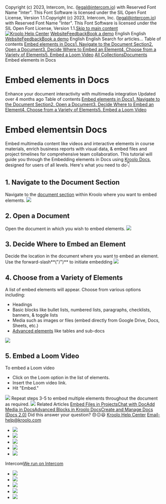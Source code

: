 Copyright (c) 2023, Intercom, Inc. (legal@intercom.io) with Reserved Font Name "Inter". This Font Software is licensed under the SIL Open Font License, Version 1.1.Copyright (c) 2023, Intercom, Inc. (legal@intercom.io) with Reserved Font Name "Inter". This Font Software is licensed under the SIL Open Font License, Version 1.1.[Skip to main content](https://help.kroolo.com/en/articles/9576194-embed-elements-in-docs#main-content)
[![Kroolo Help Center](https://downloads.intercomcdn.com/i/o/h4qkzypg/611116/ee699fbf23fef0f6d8d4f666d84c/37cdcedd14003d8fdcfdeda0a05c09cb)](https://help.kroolo.com/en/)
[Website](https://kroolo.com/)[Feedback](https://kroolo.featurebase.app/)[Book a demo](https://kroolo.com/book-demo)
English
English
[Website](https://kroolo.com/)[Feedback](https://kroolo.featurebase.app/)[Book a demo](https://kroolo.com/book-demo)
English
English
Search for articles...
Table of contents
[Embed elements in Docs](https://help.kroolo.com/en/articles/9576194-embed-elements-in-docs#h_56cb142460)[1. Navigate to the Document Section](https://help.kroolo.com/en/articles/9576194-embed-elements-in-docs#h_1936bffd87)[2. Open a Document](https://help.kroolo.com/en/articles/9576194-embed-elements-in-docs#h_88448377d3)[3. Decide Where to Embed an Element](https://help.kroolo.com/en/articles/9576194-embed-elements-in-docs#h_14dcaa0d72)[4. Choose from a Variety of Elements](https://help.kroolo.com/en/articles/9576194-embed-elements-in-docs#h_29cbc40c8e)[5. Embed a Loom Video](https://help.kroolo.com/en/articles/9576194-embed-elements-in-docs#h_0bb6ba0ac6)
[All Collections](https://help.kroolo.com/en/)[Documents](https://help.kroolo.com/en/collections/9304753-documents)
Embed elements in Docs
# Embed elements in Docs
Enhance your document interactivity with multimedia integration
Updated over 4 months ago
Table of contents
[Embed elements in Docs](https://help.kroolo.com/en/articles/9576194-embed-elements-in-docs#h_56cb142460)[1. Navigate to the Document Section](https://help.kroolo.com/en/articles/9576194-embed-elements-in-docs#h_1936bffd87)[2. Open a Document](https://help.kroolo.com/en/articles/9576194-embed-elements-in-docs#h_88448377d3)[3. Decide Where to Embed an Element](https://help.kroolo.com/en/articles/9576194-embed-elements-in-docs#h_14dcaa0d72)[4. Choose from a Variety of Elements](https://help.kroolo.com/en/articles/9576194-embed-elements-in-docs#h_29cbc40c8e)[5. Embed a Loom Video](https://help.kroolo.com/en/articles/9576194-embed-elements-in-docs#h_0bb6ba0ac6)
# Embed elementsin Docs
Embed multimedia content like videos and interactive elements in course materials, enrich business reports with visual data, & embed files and project timelines for comprehensive team collaboration. 
This tutorial will guide you through the Embedding elements in Docs using [Kroolo Docs](https://kroolo.com/features/docs), designed for users of all levels. Here's what you need to do👇
## **1. Navigate to the Document Section**
Navigate to the [document section](https://help.kroolo.com/en/articles/9826798-create-doc-using-ai) within Kroolo where you want to embed elements.
[![](https://kroolo-e0b70269b6e2.intercom-attachments-1.com/i/o/1107393807/558fef1c5ceb7c4b72737c7a/4296ff20-f963-4a7d-a59e-016800b7b998.gif?expires=1747842300&signature=67522501d94b446406abed53e9265f5a321e961f96737033007df88b910a0003&req=dSEnEcp3nolfXvMW1HO4zbo%2FG7QSZGmkgyg4yd1ExLiCMKlrKJw%2BzJ3qlj0n%0Az%2F9lbIarVlkbMrOct%2Fg%3D%0A)](https://kroolo-e0b70269b6e2.intercom-attachments-1.com/i/o/1107393807/558fef1c5ceb7c4b72737c7a/4296ff20-f963-4a7d-a59e-016800b7b998.gif?expires=1747842300&signature=67522501d94b446406abed53e9265f5a321e961f96737033007df88b910a0003&req=dSEnEcp3nolfXvMW1HO4zbo%2FG7QSZGmkgyg4yd1ExLiCMKlrKJw%2BzJ3qlj0n%0Az%2F9lbIarVlkbMrOct%2Fg%3D%0A)
## **2. Open a Document**
Open the document in which you wish to embed elements.
[![](https://kroolo-e0b70269b6e2.intercom-attachments-1.com/i/o/1107393812/306f98704fe61438a20c6f2e/511b2fa5-a098-4db7-8c86-9be397c208ef.gif?expires=1747842300&signature=e589f5b0ec1ad13d60b7c265b50428e8a433269634e22cfaacad6c9c30ff779a&req=dSEnEcp3noleW%2FMW1HO4zZFF6siVtXRYpCyAfsrx5FjuVTuXUe0zZgxg2YZa%0AhU4jFIEljMUtlEtVN%2Bw%3D%0A)](https://kroolo-e0b70269b6e2.intercom-attachments-1.com/i/o/1107393812/306f98704fe61438a20c6f2e/511b2fa5-a098-4db7-8c86-9be397c208ef.gif?expires=1747842300&signature=e589f5b0ec1ad13d60b7c265b50428e8a433269634e22cfaacad6c9c30ff779a&req=dSEnEcp3noleW%2FMW1HO4zZFF6siVtXRYpCyAfsrx5FjuVTuXUe0zZgxg2YZa%0AhU4jFIEljMUtlEtVN%2Bw%3D%0A)
## **3. Decide Where to Embed an Element**
Decide the location in the document where you want to embed an element. Use the forward-slash**("/")** to initiate embedding
[![](https://kroolo-e0b70269b6e2.intercom-attachments-1.com/i/o/1107393818/de93d64b96660b2cd1672d2c/de0fdd27-14ff-46c2-a7eb-5fa0800057e2.gif?expires=1747842300&signature=8c5c57e5c3a397917843cf6e0126e918a25362f9ec358dd93bdf9316e679d0a1&req=dSEnEcp3noleUfMW1HO4zbS90mDewYtpylWwz7CxRDu3R2yru6EHgKvKSlnt%0AooCaRW5QTN0%2FH9UuiCE%3D%0A)](https://kroolo-e0b70269b6e2.intercom-attachments-1.com/i/o/1107393818/de93d64b96660b2cd1672d2c/de0fdd27-14ff-46c2-a7eb-5fa0800057e2.gif?expires=1747842300&signature=8c5c57e5c3a397917843cf6e0126e918a25362f9ec358dd93bdf9316e679d0a1&req=dSEnEcp3noleUfMW1HO4zbS90mDewYtpylWwz7CxRDu3R2yru6EHgKvKSlnt%0AooCaRW5QTN0%2FH9UuiCE%3D%0A)
## **4. Choose from a Variety of Elements**
A list of embed elements will appear. Choose from various options including:
  * Headings
  * Basic blocks like bullet lists, numbered lists, paragraphs, checklists, banners, & toggle lists
  * Media such as images or files (embed directly from Google Drive, Docs, Sheets, etc.)
  * [Advanced elements](https://intercom.help/kroolo/en/articles/9880867-advanced-blocks-in-kroolo-docs) like tables and sub-docs


[![](https://kroolo-e0b70269b6e2.intercom-attachments-1.com/i/o/1107393821/b9ec63372f50211da8b96e6b/509b658a-63f7-40a5-b129-4f9d76c333fc.gif?expires=1747842300&signature=9d3914c4ae7cf62840829a6c77fead25b21e1c7587f2680398a5296a8e00ffad&req=dSEnEcp3noldWPMW1HO4zdyfobe29ZDL5tCyVuR3FSE0ZSTOD7WNEjrMZzJS%0AfEs24YjizxwigHcScZE%3D%0A)](https://kroolo-e0b70269b6e2.intercom-attachments-1.com/i/o/1107393821/b9ec63372f50211da8b96e6b/509b658a-63f7-40a5-b129-4f9d76c333fc.gif?expires=1747842300&signature=9d3914c4ae7cf62840829a6c77fead25b21e1c7587f2680398a5296a8e00ffad&req=dSEnEcp3noldWPMW1HO4zdyfobe29ZDL5tCyVuR3FSE0ZSTOD7WNEjrMZzJS%0AfEs24YjizxwigHcScZE%3D%0A)
## **5. Embed a Loom Video**
To embed a Loom video
  * Click on the Loom option in the list of elements.
  * Insert the Loom video link.
  * Hit "Embed."


[![](https://kroolo-e0b70269b6e2.intercom-attachments-1.com/i/o/1107393824/914ef9fd9f15d509c7cb135e/7e949c23-dac9-4815-940d-f8f2206769bc.gif?expires=1747842300&signature=28a8dd87226a7dc49169396bfc20cd364ca81bba24be18fb2f72dd25d5965b65&req=dSEnEcp3noldXfMW1HO4zWe5E6d%2FtILSGSDEMsctqL6D6qO%2FNo3ZFfUhuEs6%0A%2B%2F%2BlV8ynXzWS5eFPX4I%3D%0A)](https://kroolo-e0b70269b6e2.intercom-attachments-1.com/i/o/1107393824/914ef9fd9f15d509c7cb135e/7e949c23-dac9-4815-940d-f8f2206769bc.gif?expires=1747842300&signature=28a8dd87226a7dc49169396bfc20cd364ca81bba24be18fb2f72dd25d5965b65&req=dSEnEcp3noldXfMW1HO4zWe5E6d%2FtILSGSDEMsctqL6D6qO%2FNo3ZFfUhuEs6%0A%2B%2F%2BlV8ynXzWS5eFPX4I%3D%0A)
Repeat steps 3-5 to embed multiple elements throughout the document as required.
[![](https://downloads.intercomcdn.com/i/o/1178645580/7c44daff0801a0e54bef14bb/cta+2.png?expires=1747842300&signature=b63905ab1e98bcf1ae22021f5509a6251f43a74a30f2032305ba0f5e56444933&req=dSEgHs96mIRXWfMW1HO4zZXDo1bs%2BLGtcHmOIg2BkcN%2BdDO4K3KelUPtKItV%0ArA8%2FcZLJNf0skzuEDuw%3D%0A)](https://kroolo.com/)
Related Articles
[Embed Files in Projects](https://help.kroolo.com/en/articles/9525701-embed-files-in-projects)[Chat with Doc](https://help.kroolo.com/en/articles/9826869-chat-with-doc)[Add Media in Docs](https://help.kroolo.com/en/articles/9840912-add-media-in-docs)[Advanced Blocks in Kroolo Docs](https://help.kroolo.com/en/articles/9880867-advanced-blocks-in-kroolo-docs)[Create and Manage Docs (Docs 2.0)](https://help.kroolo.com/en/articles/9937049-create-and-manage-docs-docs-2-0)
Did this answer your question?
😞😐😃
[Kroolo Help Center](https://help.kroolo.com/en/)
Email-help@kroolo.com
  * [![](https://intercom.help/kroolo/assets/svg/icon:social-facebook/FFFFFF)](https://www.facebook.com/profile.php?id=61553808299270)
  * [![](https://intercom.help/kroolo/assets/svg/icon:social-linkedin/FFFFFF)](https://www.linkedin.com/company/getkroolo)
  * [![](https://intercom.help/kroolo/assets/svg/icon:social-instagram/FFFFFF)](https://www.instagram.com/getkroolo)
  * [![](https://intercom.help/kroolo/assets/svg/icon:social-youtube/FFFFFF)](https://www.youtube.com/@getkroolo/featured)
  * [![](https://intercom.help/kroolo/assets/svg/icon:social-twitter-x/FFFFFF)](https://www.twitter.com/getkroolo)


Intercom[We run on Intercom](https://www.intercom.com/intercom-link?company=Kroolo&solution=customer-support&utm_campaign=intercom-link&utm_content=We+run+on+Intercom&utm_medium=help-center&utm_referrer=https%3A%2F%2Fhelp.kroolo.com%2Fen%2Farticles%2F9576194-embed-elements-in-docs&utm_source=desktop-web)
  * [![](https://intercom.help/kroolo/assets/svg/icon:social-facebook/FFFFFF)](https://www.facebook.com/profile.php?id=61553808299270)
  * [![](https://intercom.help/kroolo/assets/svg/icon:social-linkedin/FFFFFF)](https://www.linkedin.com/company/getkroolo)
  * [![](https://intercom.help/kroolo/assets/svg/icon:social-instagram/FFFFFF)](https://www.instagram.com/getkroolo)
  * [![](https://intercom.help/kroolo/assets/svg/icon:social-youtube/FFFFFF)](https://www.youtube.com/@getkroolo/featured)
  * [![](https://intercom.help/kroolo/assets/svg/icon:social-twitter-x/FFFFFF)](https://www.twitter.com/getkroolo)


